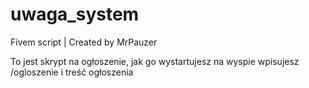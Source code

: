# uwaga_system
Fivem script | Created by MrPauzer

To jest skrypt na ogłoszenie, jak go wystartujesz na wyspie wpisujesz /ogloszenie i treść ogłoszenia
